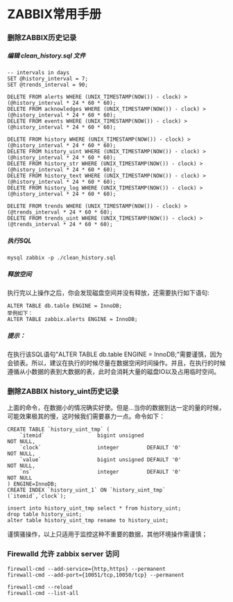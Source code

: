 # ZABBIX常用手册
### 删除ZABBIX历史记录
##### 编辑 clean_history.sql 文件
```
-- intervals in days
SET @history_interval = 7;
SET @trends_interval = 90;

DELETE FROM alerts WHERE (UNIX_TIMESTAMP(NOW()) - clock) > (@history_interval * 24 * 60 * 60);
DELETE FROM acknowledges WHERE (UNIX_TIMESTAMP(NOW()) - clock) > (@history_interval * 24 * 60 * 60);
DELETE FROM events WHERE (UNIX_TIMESTAMP(NOW()) - clock) > (@history_interval * 24 * 60 * 60);

DELETE FROM history WHERE (UNIX_TIMESTAMP(NOW()) - clock) > (@history_interval * 24 * 60 * 60);
DELETE FROM history_uint WHERE (UNIX_TIMESTAMP(NOW()) - clock) > (@history_interval * 24 * 60 * 60);
DELETE FROM history_str WHERE (UNIX_TIMESTAMP(NOW()) - clock) > (@history_interval * 24 * 60 * 60);
DELETE FROM history_text WHERE (UNIX_TIMESTAMP(NOW()) - clock) > (@history_interval * 24 * 60 * 60);
DELETE FROM history_log WHERE (UNIX_TIMESTAMP(NOW()) - clock) > (@history_interval * 24 * 60 * 60);

DELETE FROM trends WHERE (UNIX_TIMESTAMP(NOW()) - clock) > (@trends_interval * 24 * 60 * 60);
DELETE FROM trends_uint WHERE (UNIX_TIMESTAMP(NOW()) - clock) > (@trends_interval * 24 * 60 * 60);
```
##### 执行SQL
```
mysql zabbix -p ./clean_history.sql
```
##### 释放空间
执行完以上操作之后，你会发现磁盘空间并没有释放，还需要执行如下语句:
```
ALTER TABLE db.table ENGINE = InnoDB;
举例如下：
ALTER TABLE zabbix.alerts ENGINE = InnoDB;
```
##### 提示：
在执行该SQL语句"ALTER TABLE db.table ENGINE = InnoDB;"需要谨慎，因为会锁表。所以，建议在执行的时候尽量在数据空闲时间操作。并且，在执行的时候遵循从小数据的表到大数据的表，此时会消耗大量的磁盘IO以及占用临时空间。
### 删除ZABBIX history_uint历史记录
上面的命令，在数据小的情况确实好使。但是...当你的数据到达一定的量的时候，可能效果极其的慢，这时候我们需要暴力一点。命令如下：
```
CREATE TABLE `history_uint_tmp` (
	`itemid`                 bigint unsigned                           NOT NULL,
	`clock`                  integer         DEFAULT '0'               NOT NULL,
	`value`                  bigint unsigned DEFAULT '0'               NOT NULL,
	`ns`                     integer         DEFAULT '0'               NOT NULL
) ENGINE=InnoDB;
CREATE INDEX `history_uint_1` ON `history_uint_tmp` (`itemid`,`clock`);

insert into history_uint_tmp select * from history_uint;
drop table history_uint;
alter table history_uint_tmp rename to history_uint;
```
谨慎骚操作，以上只适用于监控这种不重要的数据，其他环境操作需谨慎；

### Firewalld 允许 zabbix server 访问
```
firewall-cmd --add-service={http,https} --permanent
firewall-cmd --add-port={10051/tcp,10050/tcp} --permanent

firewall-cmd --reload
firewall-cmd --list-all
```
